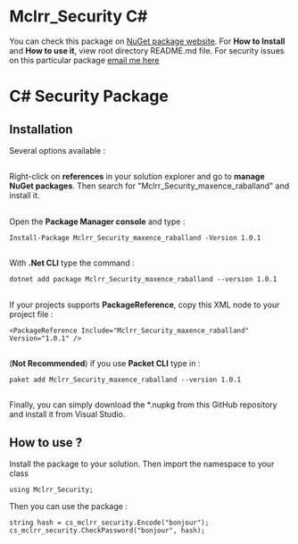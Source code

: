 # Mclrr_Security C#

You can check this package on [NuGet package website](https://www.nuget.org/packages/Mclrr_Security_maxence_raballand).
For **How to Install** and **How to use it**, view root directory README.md file.
For security issues on this particular package [email me here](mailto:maxenceraballand00@gmail.com?subject=Security%20issues%20CS%20Package%201.0.x)

# C# Security Package

## Installation

Several options available :
##
Right-click on **references** in your solution explorer and go to **manage NuGet 	packages**. Then search for "Mclrr_Security_maxence_raballand" and install it.
##
Open the **Package Manager console** and type :

    Install-Package Mclrr_Security_maxence_raballand -Version 1.0.1
##
With **.Net CLI** type the command :

	dotnet add package Mclrr_Security_maxence_raballand --version 1.0.1
##
If your projects supports **PackageReference**, copy this XML node to your project file :

	<PackageReference Include="Mclrr_Security_maxence_raballand" Version="1.0.1" />
##
(**Not Recommended**) if you use **Packet CLI** type in :

	paket add Mclrr_Security_maxence_raballand --version 1.0.1
##
Finally, you can simply download the *.nupkg from this GitHub repository and install it from Visual Studio.
## How to use ?

Install the package to your solution.
Then import the namespace to your class

    using Mclrr_Security;
Then you can use the package :

    string hash = cs_mclrr_security.Encode("bonjour");
    cs_mclrr_security.CheckPassword("bonjour", hash);

